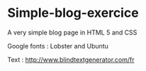 # Simple-blog-exercice
A very simple blog page in HTML 5 and CSS 

Google fonts : Lobster and Ubuntu

Text : http://www.blindtextgenerator.com/fr
